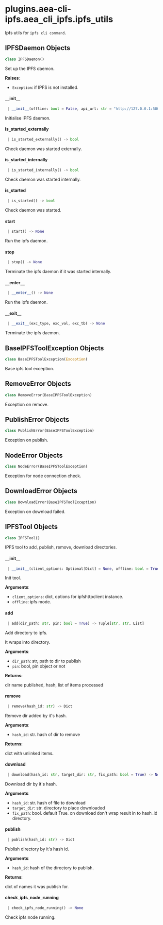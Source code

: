 <a name="plugins.aea-cli-ipfs.aea_cli_ipfs.ipfs_utils"></a>
# plugins.aea-cli-ipfs.aea`_`cli`_`ipfs.ipfs`_`utils

Ipfs utils for `ipfs cli command`.

<a name="plugins.aea-cli-ipfs.aea_cli_ipfs.ipfs_utils.IPFSDaemon"></a>
## IPFSDaemon Objects

```python
class IPFSDaemon()
```

Set up the IPFS daemon.

**Raises**:

- `Exception`: if IPFS is not installed.

<a name="plugins.aea-cli-ipfs.aea_cli_ipfs.ipfs_utils.IPFSDaemon.__init__"></a>
#### `__`init`__`

```python
 | __init__(offline: bool = False, api_url: str = "http://127.0.0.1:5001/api/v0/id")
```

Initialise IPFS daemon.

<a name="plugins.aea-cli-ipfs.aea_cli_ipfs.ipfs_utils.IPFSDaemon.is_started_externally"></a>
#### is`_`started`_`externally

```python
 | is_started_externally() -> bool
```

Check daemon was started externally.

<a name="plugins.aea-cli-ipfs.aea_cli_ipfs.ipfs_utils.IPFSDaemon.is_started_internally"></a>
#### is`_`started`_`internally

```python
 | is_started_internally() -> bool
```

Check daemon was started internally.

<a name="plugins.aea-cli-ipfs.aea_cli_ipfs.ipfs_utils.IPFSDaemon.is_started"></a>
#### is`_`started

```python
 | is_started() -> bool
```

Check daemon was started.

<a name="plugins.aea-cli-ipfs.aea_cli_ipfs.ipfs_utils.IPFSDaemon.start"></a>
#### start

```python
 | start() -> None
```

Run the ipfs daemon.

<a name="plugins.aea-cli-ipfs.aea_cli_ipfs.ipfs_utils.IPFSDaemon.stop"></a>
#### stop

```python
 | stop() -> None
```

Terminate the ipfs daemon if it was started internally.

<a name="plugins.aea-cli-ipfs.aea_cli_ipfs.ipfs_utils.IPFSDaemon.__enter__"></a>
#### `__`enter`__`

```python
 | __enter__() -> None
```

Run the ipfs daemon.

<a name="plugins.aea-cli-ipfs.aea_cli_ipfs.ipfs_utils.IPFSDaemon.__exit__"></a>
#### `__`exit`__`

```python
 | __exit__(exc_type, exc_val, exc_tb) -> None
```

Terminate the ipfs daemon.

<a name="plugins.aea-cli-ipfs.aea_cli_ipfs.ipfs_utils.BaseIPFSToolException"></a>
## BaseIPFSToolException Objects

```python
class BaseIPFSToolException(Exception)
```

Base ipfs tool exception.

<a name="plugins.aea-cli-ipfs.aea_cli_ipfs.ipfs_utils.RemoveError"></a>
## RemoveError Objects

```python
class RemoveError(BaseIPFSToolException)
```

Exception on remove.

<a name="plugins.aea-cli-ipfs.aea_cli_ipfs.ipfs_utils.PublishError"></a>
## PublishError Objects

```python
class PublishError(BaseIPFSToolException)
```

Exception on publish.

<a name="plugins.aea-cli-ipfs.aea_cli_ipfs.ipfs_utils.NodeError"></a>
## NodeError Objects

```python
class NodeError(BaseIPFSToolException)
```

Exception for node connection check.

<a name="plugins.aea-cli-ipfs.aea_cli_ipfs.ipfs_utils.DownloadError"></a>
## DownloadError Objects

```python
class DownloadError(BaseIPFSToolException)
```

Exception on download failed.

<a name="plugins.aea-cli-ipfs.aea_cli_ipfs.ipfs_utils.IPFSTool"></a>
## IPFSTool Objects

```python
class IPFSTool()
```

IPFS tool to add, publish, remove, download directories.

<a name="plugins.aea-cli-ipfs.aea_cli_ipfs.ipfs_utils.IPFSTool.__init__"></a>
#### `__`init`__`

```python
 | __init__(client_options: Optional[Dict] = None, offline: bool = True)
```

Init tool.

**Arguments**:

- `client_options`: dict, options for ipfshttpclient instance.
- `offline`: ipfs mode.

<a name="plugins.aea-cli-ipfs.aea_cli_ipfs.ipfs_utils.IPFSTool.add"></a>
#### add

```python
 | add(dir_path: str, pin: bool = True) -> Tuple[str, str, List]
```

Add directory to ipfs.

It wraps into directory.

**Arguments**:

- `dir_path`: str, path to dir to publish
- `pin`: bool, pin object or not

**Returns**:

dir name published, hash, list of items processed

<a name="plugins.aea-cli-ipfs.aea_cli_ipfs.ipfs_utils.IPFSTool.remove"></a>
#### remove

```python
 | remove(hash_id: str) -> Dict
```

Remove dir added by it's hash.

**Arguments**:

- `hash_id`: str. hash of dir to remove

**Returns**:

dict with unlinked items.

<a name="plugins.aea-cli-ipfs.aea_cli_ipfs.ipfs_utils.IPFSTool.download"></a>
#### download

```python
 | download(hash_id: str, target_dir: str, fix_path: bool = True) -> None
```

Download dir by it's hash.

**Arguments**:

- `hash_id`: str. hash of file to download
- `target_dir`: str. directory to place downloaded
- `fix_path`: bool. default True. on download don't wrap result in to hash_id directory.

<a name="plugins.aea-cli-ipfs.aea_cli_ipfs.ipfs_utils.IPFSTool.publish"></a>
#### publish

```python
 | publish(hash_id: str) -> Dict
```

Publish directory by it's hash id.

**Arguments**:

- `hash_id`: hash of the directory to publish.

**Returns**:

dict of names it was publish for.

<a name="plugins.aea-cli-ipfs.aea_cli_ipfs.ipfs_utils.IPFSTool.check_ipfs_node_running"></a>
#### check`_`ipfs`_`node`_`running

```python
 | check_ipfs_node_running() -> None
```

Check ipfs node running.

